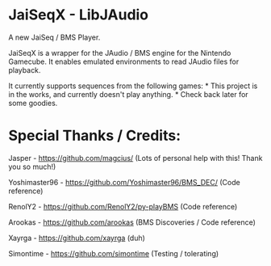 # JaiSeqX - LibJAudio

A new JaiSeq / BMS Player. 

JaiSeqX is a wrapper for the JAudio / BMS engine for the Nintendo Gamecube. It enables emulated environments to read JAudio files for playback.

It currently supports sequences from the following games:
	* This project is in the works, and currently doesn't play anything.
	* Check back later for some goodies. 
  

 
# Special Thanks / Credits: 

Jasper - https://github.com/magcius/  (Lots of personal help with this! Thank you so much!)

Yoshimaster96 - https://github.com/Yoshimaster96/BMS_DEC/ (Code reference)

RenolY2 - https://github.com/RenolY2/py-playBMS  (Code reference)
 
Arookas - https://github.com/arookas (BMS Discoveries / Code reference)

Xayrga - https://github.com/xayrga (duh)

Simontime - https://github.com/simontime (Testing / tolerating) 


